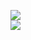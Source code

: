 [![](https://img.shields.io/badge/Made%20With-Github%20Spray-lightgrey.svg?style=for-the-badge&logo=github)](https://github.com/Annihil/github-spray#4537)  
[![](https://i.imgur.com/2DrTn0Z.gif)](https://github.com/Annihil/github-spray)